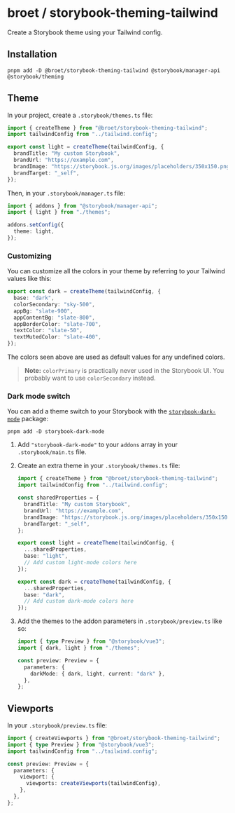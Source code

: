# broet / storybook-theming-tailwind

Create a Storybook theme using your Tailwind config.

## Installation

```
pnpm add -D @broet/storybook-theming-tailwind @storybook/manager-api @storybook/theming
```

## Theme

In your project, create a `.storybook/themes.ts` file:

```typescript
import { createTheme } from "@broet/storybook-theming-tailwind";
import tailwindConfig from "../tailwind.config";

export const light = createTheme(tailwindConfig, {
  brandTitle: "My custom Storybook",
  brandUrl: "https://example.com",
  brandImage: "https://storybook.js.org/images/placeholders/350x150.png",
  brandTarget: "_self",
});
```

Then, in your `.storybook/manager.ts` file:

```typescript
import { addons } from "@storybook/manager-api";
import { light } from "./themes";

addons.setConfig({
  theme: light,
});
```

### Customizing

You can customize all the colors in your theme by referring to your Tailwind
values like this:

```typescript
export const dark = createTheme(tailwindConfig, {
  base: "dark",
  colorSecondary: "sky-500",
  appBg: "slate-900",
  appContentBg: "slate-800",
  appBorderColor: "slate-700",
  textColor: "slate-50",
  textMutedColor: "slate-400",
});
```

The colors seen above are used as default values for any undefined colors.

> **Note:** `colorPrimary` is practically never used in the Storybook UI. You
> probably want to use `colorSecondary` instead.

### Dark mode switch

You can add a theme switch to your Storybook with the [`storybook-dark-mode`]() package:

```
pnpm add -D storybook-dark-mode
```

1. Add `"storybook-dark-mode"` to your `addons` array in your `.storybook/main.ts` file.
2. Create an extra theme in your `.storybook/themes.ts` file:

   ```typescript
   import { createTheme } from "@broet/storybook-theming-tailwind";
   import tailwindConfig from "../tailwind.config";

   const sharedProperties = {
     brandTitle: "My custom Storybook",
     brandUrl: "https://example.com",
     brandImage: "https://storybook.js.org/images/placeholders/350x150.png",
     brandTarget: "_self",
   };

   export const light = createTheme(tailwindConfig, {
     ...sharedProperties,
     base: "light",
     // Add custom light-mode colors here
   });

   export const dark = createTheme(tailwindConfig, {
     ...sharedProperties,
     base: "dark",
     // Add custom dark-mode colors here
   });
   ```

3. Add the themes to the addon parameters in `.storybook/preview.ts` like so:

   ```typescript
   import { type Preview } from "@storybook/vue3";
   import { dark, light } from "./themes";

   const preview: Preview = {
     parameters: {
       darkMode: { dark, light, current: "dark" },
     },
   };
   ```

## Viewports

In your `.storybook/preview.ts` file:

```typescript
import { createViewports } from "@broet/storybook-theming-tailwind";
import { type Preview } from "@storybook/vue3";
import tailwindConfig from "../tailwind.config";

const preview: Preview = {
  parameters: {
    viewport: {
      viewports: createViewports(tailwindConfig),
    },
  },
};
```
